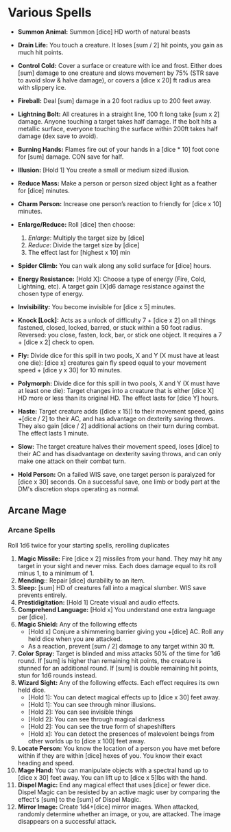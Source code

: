 # Various Spells

* **Summon Animal:** Summon [dice] HD worth of natural beasts
* **Drain Life:** You touch a creature. It loses [sum / 2] hit points, you gain as much hit points.
* **Control Cold:** Cover a surface or creature with ice and frost. Either does [sum] damage to one creature and slows movement by 75% (STR save to avoid slow & halve damage), or covers a [dice x 20] ft radius area with slippery ice.
* **Fireball:** Deal [sum] damage in a 20 foot radius up to 200 feet away.
* **Lightning Bolt:** All creatures in a straight line, 100 ft long take [sum x 2] damage. Anyone touching a target takes half damage. If the bolt hits a metallic surface, everyone touching the surface within 200ft takes half damage (dex save to avoid).
* **Burning Hands:** Flames fire out of your hands in a [dice * 10]  foot cone for [sum] damage. CON save for half.
* **Illusion:** [Hold 1] You create a small or medium sized illusion.
* **Reduce Mass:** Make a person or person sized object light as a feather for [dice] minutes.

* **Charm Person:** Increase one person’s reaction to friendly for [dice x 10]  minutes.
* **Enlarge/Reduce:** Roll [dice] then choose:
   1) *Enlarge*: Multiply the target size by [dice]
   2) *Reduce*: Divide the target size by [dice]
   3) The effect last for [highest x 10] min
* **Spider Climb:** You can walk along any solid surface for [dice] hours.

* **Energy Resistance:** [Hold X]: Choose a type of energy (Fire, Cold, Lightning, etc). A target gain [X]d6 damage resistance against the chosen type of energy.
* **Invisibility:** You become invisible for [dice x 5] minutes.
* **Knock [Lock]:** Acts as a unlock of difficulty 7 + [dice x 2] on all things fastened, closed, locked, barred, or stuck within a 50 foot radius. Reversed: you close, fasten, lock, bar, or stick one object. It requires a 7 + [dice x 2]  check to open.
* **Fly:** Divide dice for this spill in two pools, X and Y (X must have at least one die): [dice x] creatures gain fly speed equal to your movement speed + [dice y x 30] for 10 minutes.
* **Polymorph:** Divide dice for this spill in two pools, X and Y (X must have at least one die): Target changes into a creature that is either [dice X] HD more or less than its original HD. The effect lasts for [dice Y] hours.
* **Haste:** Target creature adds ([dice x 15]) to their movement speed, gains +[dice / 2] to their AC, and has advantage on dexterity saving throws. They also gain [dice / 2] additional actions on their turn during combat. The effect lasts 1 minute.
* **Slow:** The target creature halves their movement speed, loses [dice] to their AC and has disadvantage on dexterity saving throws, and can only make one attack on their combat turn.

* **Hold Person:** On a failed WIS save, one target person is paralyzed for [dice x 30] seconds. On a successful save, one limb or body part at the DM's discretion stops operating as normal.

## Arcane Mage

### Arcane Spells

Roll 1d6 twice for your starting spells, rerolling duplicates

1. **Magic Missile:** Fire [dice x 2] missiles from your hand. They may hit any target in your sight and never miss. Each does damage equal to its roll minus 1, to a minimum of 1.
2. **Mending:**: Repair [dice] durability to an item.
3. **Sleep:** [sum] HD of creatures fall into a magical slumber. WIS save prevents entirely.
4. **Prestidigitation:** [Hold 1] Create visual and audio effects.
5. **Comprehend Language:** [Hold x] You understand one extra language per [dice].
6. **Magic Shield:** Any of the following effects
    * [Hold x] Conjure a shimmering barrier giving you +[dice] AC. Roll any held dice when you are attacked.
    * As a reaction, prevent [sum / 2] damage to any target within 30 ft.
7. **Color Spray:** Target is blinded and miss attacks 50% of the time for 1d6 round. If [sum] is higher than remaining hit points, the creature is stunned for an additional round. If [sum] is double remaining hit points, stun for 1d6 rounds instead.
8. **Wizard Sight:**  Any of the following effects. Each effect requires its own held dice.
    * [Hold 1]: You can detect magical effects up to [dice x 30] feet away.
    * [Hold 1]: You can see through minor illusions.
    * [Hold 2]: You can see invisible things
    * [Hold 2]: You can see through magical darkness
    * [Hold 2]: You can see the true form of shapeshifters
    * [Hold x]: You can detect the presences of malevolent beings from other worlds up to [dice x 100] feet away.
9. **Locate Person:** You know the location of a person you have met before within if they are within [dice] hexes of you. You know their exact heading and speed.
10. **Mage Hand:** You can manipulate objects with a spectral hand up to [dice x 30] feet away. You can lift up to [dice x 5]lbs with the hand.
11. **Dispel Magic:** End any magical effect that uses [dice] or fewer dice. Dispel Magic can be resisted by an active magic user by comparing the effect's [sum] to the [sum] of Dispel Magic.
12. **Mirror Image:** Create 1d4+[dice] mirror images. When attacked, randomly determine whether an image, or you, are attacked. The image disappears on a successful attack.
